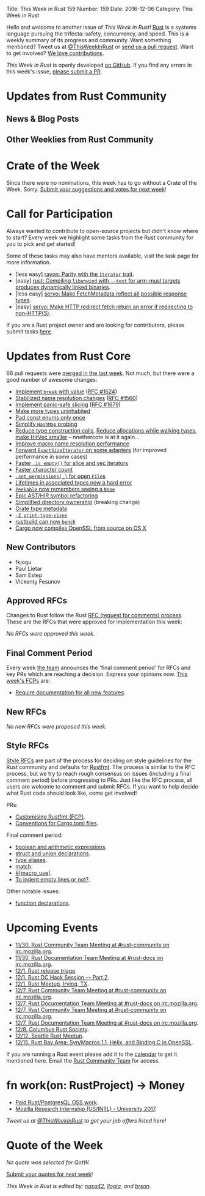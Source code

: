 Title: This Week in Rust 159
Number: 159
Date: 2016-12-06
Category: This Week in Rust

Hello and welcome to another issue of *This Week in Rust*!
[Rust](http://rust-lang.org) is a systems language pursuing the trifecta: safety, concurrency, and speed.
This is a weekly summary of its progress and community.
Want something mentioned? Tweet us at [@ThisWeekInRust](https://twitter.com/ThisWeekInRust) or [send us a pull request](https://github.com/cmr/this-week-in-rust).
Want to get involved? [We love contributions](https://github.com/rust-lang/rust/blob/master/CONTRIBUTING.md).

*This Week in Rust* is openly developed [on GitHub](https://github.com/cmr/this-week-in-rust).
If you find any errors in this week's issue, [please submit a PR](https://github.com/cmr/this-week-in-rust/pulls).


# Updates from Rust Community

## News & Blog Posts

## Other Weeklies from Rust Community

# Crate of the Week

Since there were no nominations, this week has to go without a Crate of the Week. Sorry. [Submit your suggestions and votes for next week][submit_crate]!

[submit_crate]: https://users.rust-lang.org/t/crate-of-the-week/2704

# Call for Participation

Always wanted to contribute to open-source projects but didn't know where to start?
Every week we highlight some tasks from the Rust community for you to pick and get started!

Some of these tasks may also have mentors available, visit the task page for more information.

* [less easy] [rayon: Parity with the `Iterator` trait](https://github.com/nikomatsakis/rayon/milestone/2).
* [easy] [rust: Compiling `libunwind` with `--test` for arm-musl targets produces dynamically linked binaries](https://github.com/rust-lang/rust/issues/37811).
* [less easy] [servo: Make FetchMetadata reflect all possible response types](https://github.com/servo/servo/issues/14068).
* [easy] [servo: Make HTTP redirect fetch return an error if redirecting to non-HTTP(S)](https://github.com/servo/servo/issues/14069).

If you are a Rust project owner and are looking for contributors, please submit tasks [here][guidelines].

[guidelines]: https://users.rust-lang.org/t/twir-call-for-participation/4821

# Updates from Rust Core

66 pull requests were [merged in the last week][merged]. Not much, but there were a good number of awesome changes:

[merged]: https://github.com/issues?q=is%3Apr+org%3Arust-lang+is%3Amerged+merged%3A2016-11-21..2016-11-28

* [Implement `break` with value](https://github.com/rust-lang/rust/pull/37487) ([RFC #1624](https://github.com/rust-lang/rfcs/blob/master/text/1624-loop-break-value.md))
* [Stabilized name resolution changes](https://github.com/rust-lang/rust/pull/37127) ([RFC #1560](https://github.com/rust-lang/rfcs/blob/master/text/1560-name-resolution.md))
* [Implement panic-safe slicing](https://github.com/rust-lang/rust/pull/36340) ([RFC #1679](https://github.com/rust-lang/rfcs/blob/master/text/1679-panic-safe-slicing.md))
* [Make more types uninhabited](https://github.com/rust-lang/rust/pull/36449)
* [Pad const enums only once](https://github.com/rust-lang/rust/pull/38023)
* [Simplify `HashMap` probing](https://github.com/rust-lang/rust/pull/38022)
* [Reduce type construction calls](https://github.com/rust-lang/rust/pull/37979), [Reduce allocations while walking types](https://github.com/rust-lang/rust/pull/37760),
  [make HirVec smaller](https://github.com/rust-lang/rust/pull/37642) – nnethercote is at it again…
* [Improve macro name resolution performance](https://github.com/rust-lang/rust/pull/37951)
* [Forward `ExactSizeIterator` on some adapters](https://github.com/rust-lang/rust/pull/37944) (for improved performance in some cases)
* [Faster `.is_empty()` for slice and vec iterators](https://github.com/rust-lang/rust/pull/37943)
* [Faster character count](https://github.com/rust-lang/rust/pull/37888)
* [`.set_permissions(_)` for open `File`s](https://github.com/rust-lang/rust/pull/37886)
* [Lifetimes in associated types now a hard error](https://github.com/rust-lang/rust/pull/37843)
* [`Peekable` now remembers seeing a `None`](https://github.com/rust-lang/rust/pull/37834)
* [Epic AST/HIR symbol refactoring](https://github.com/rust-lang/rust/pull/37824)
* [Simplified directory ownership](https://github.com/rust-lang/rust/pull/37602) (breaking change)
* [Crate type metadata](https://github.com/rust-lang/rust/pull/37681)
* [`-Z print-type-sizes`](https://github.com/rust-lang/rust/pull/37770)
* [rustbuild can now `bench`](https://github.com/rust-lang/rust/pull/38008)
* [Cargo now compiles OpenSSL from source on OS X](https://github.com/rust-lang/cargo/pull/3332)


## New Contributors

* fkjogu
* Paul Lietar
* Sam Estep
* Vickenty Fesunov

## Approved RFCs

Changes to Rust follow the Rust [RFC (request for comments)
process](https://github.com/rust-lang/rfcs#rust-rfcs). These
are the RFCs that were approved for implementation this week:

*No RFCs were approved this week.*

## Final Comment Period

Every week [the team](https://www.rust-lang.org/team.html) announces the
'final comment period' for RFCs and key PRs which are reaching a
decision. Express your opinions now. [This week's FCPs][fcp] are:

[fcp]: https://github.com/rust-lang/rfcs/labels/final-comment-period

* [Require documentation for all new features](https://github.com/rust-lang/rfcs/pull/1636).

## New RFCs

*No new RFCs were proposed this week.*

## Style RFCs

[Style RFCs](https://github.com/rust-lang-nursery/fmt-rfcs) are part of the process for deciding on style guidelines for the Rust community and defaults for [Rustfmt](https://github.com/rust-lang-nursery/rustfmt). The process is similar to the RFC process, but we try to reach rough consensus on issues (including a final comment period) before progressing to PRs. Just like the RFC process, all users are welcome to comment and submit RFCs. If you want to help decide what Rust code should look like, come get involved!

PRs:

* [Customising Rustfmt (FCP)](https://github.com/rust-lang-nursery/fmt-rfcs/pull/33).
* [Conventions for Cargo.toml files](https://github.com/rust-lang-nursery/fmt-rfcs/pull/41).

Final comment period:

* [boolean and arithmetic expressions](https://github.com/rust-lang-nursery/fmt-rfcs/issues/18).
* [struct and union declarations](https://github.com/rust-lang-nursery/fmt-rfcs/issues/30).
* [type aliases](https://github.com/rust-lang-nursery/fmt-rfcs/issues/32).
* [match](https://github.com/rust-lang-nursery/fmt-rfcs/issues/34).
* [#[macro_use]](https://github.com/rust-lang-nursery/fmt-rfcs/issues/36).
* [To indent empty lines or not?](https://github.com/rust-lang-nursery/fmt-rfcs/issues/37).

Other notable issues:

* [function declarations](https://github.com/rust-lang-nursery/fmt-rfcs/issues/39).

# Upcoming Events

* [11/30. Rust Community Team Meeting at #rust-community on irc.mozilla.org](https://chat.mibbit.com/?server=irc.mozilla.org&channel=%23rust-community).
* [11/30. Rust Documentation Team Meeting at #rust-docs on irc.mozilla.org](https://chat.mibbit.com/?server=irc.mozilla.org&channel=%23rust-docs).
* [12/1. Rust release triage](https://internals.rust-lang.org/t/release-cycle-triage-proposal/3544).
* [12/1. Rust DC Hack Session — Part 2](https://www.meetup.com/RustDC/events/234593927/).
* [12/1. Rust Meetup, Irving, TX](https://twitter.com/Phrohdoh/status/803450464301944833).
* [12/7. Rust Community Team Meeting at #rust-community on irc.mozilla.org](https://chat.mibbit.com/?server=irc.mozilla.org&channel=%23rust-community).
* [12/7. Rust Documentation Team Meeting at #rust-docs on irc.mozilla.org](https://chat.mibbit.com/?server=irc.mozilla.org&channel=%23rust-docs).
* [12/7. Rust Community Team Meeting at #rust-community on irc.mozilla.org](https://chat.mibbit.com/?server=irc.mozilla.org&channel=%23rust-community).
* [12/7. Rust Documentation Team Meeting at #rust-docs on irc.mozilla.org](https://chat.mibbit.com/?server=irc.mozilla.org&channel=%23rust-docs).
* [12/8. Columbus Rust Society](https://www.meetup.com/columbus-rs/events/235498108/).
* [12/12. Seattle Rust Meetup](https://www.meetup.com/Seattle-Rust-Meetup/events/235157890/).
* [12/15. Rust Bay Area: Syn/Macros 1.1, Helix, and Binding C in OpenSSL](https://www.meetup.com/Rust-Bay-Area/events/235285192/).

If you are running a Rust event please add it to the [calendar] to get
it mentioned here. Email the [Rust Community Team][community] for access.

[calendar]: https://www.google.com/calendar/embed?src=apd9vmbc22egenmtu5l6c5jbfc%40group.calendar.google.com
[community]: mailto:community-team@rust-lang.org

# fn work(on: RustProject) -> Money

* [Paid Rust/PostgresQL OSS work](https://www.reddit.com/r/rust/comments/5f1q2f/paid_rustpostgresql_work/).
* [Mozilla Research Internship (US/INTL) - University 2017](https://careers.mozilla.org/position/gh/503816).

*Tweet us at [@ThisWeekInRust](https://twitter.com/ThisWeekInRust) to get your job offers listed here!*

# Quote of the Week

*No quote was selected for QotW.*

[Submit your quotes for next week][submit]!

[submit]: http://users.rust-lang.org/t/twir-quote-of-the-week/328

*This Week in Rust is edited by: [nasa42](https://github.com/nasa42), [llogiq](https://github.com/llogiq), and [brson](https://github.com/brson).*
